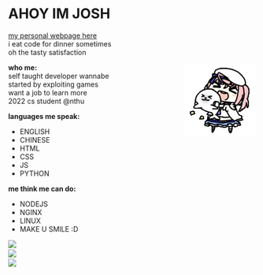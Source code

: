 # AHOY IM JOSH
[my personal webpage here](https://neko.chibimello.com)  
i eat code for dinner sometimes  
oh the tasty satisfaction

<img align="right" alt="GIF" src="https://github.com/joshimello/joshimello/blob/main/uwu.gif?raw=true"/>

**who me:**  
self taught developer wannabe  
started by exploiting games    
want a job to learn more  
2022 cs student @nthu  

**languages me speak:**
- ENGLISH
- CHINESE
- HTML
- CSS
- JS
- PYTHON

**me think me can do:**
- NODEJS
- NGINX
- LINUX
- MAKE U SMILE :D

![](https://github-readme-stats.vercel.app/api/top-langs/?username=joshimello&layout=compact&theme=dark&hide_border=true)  
![](https://github-readme-stats.vercel.app/api?username=joshimello&show_icons=true&hide_border=true&theme=dark)  
![](https://visitor-badge.glitch.me/badge?page_id=joshimello.joshimello)
